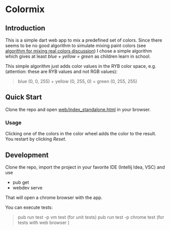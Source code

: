 # Colormix

## Introduction
This is a simple dart web app to mix a predefined set of colors.
Since there seems to be no good algorithm to simulate mixing paint colors (see [algorithm for mixing real colors discussion](https://stackoverflow.com/questions/1351442/is-there-an-algorithm-for-color-mixing-that-works-like-mixing-real-colors)) I chose a simple algorithm which gives at least *blue + yellow = green* as children learn in school.

This simple algorithm just adds color values in the RYB color space, e.g. (attention: these are RYB values and not RGB values):
>   blue (0, 0, 255) + yellow (0, 255, 0) = green (0, 255, 255)

## Quick Start
Clone the repo and open [web/index_standalone.html](https://github.com/tobias-gaenzler/colormix/blob/main/web/index_standalone.html)
in your browser.

### Usage
Clicking one of the colors in the color wheel adds the color to the result.
You restart by clicking *Reset*.

## Development
Clone the repo, import the project in your favorite IDE (Intellij Idea, VSC) 
and use 
* pub get
* webdev serve 

That will open a chrome browser with the app.

You can execute tests:
>   pub run test -p vm test (for unit tests)
>   pub run test -p chrome test (for tests with web browser )

